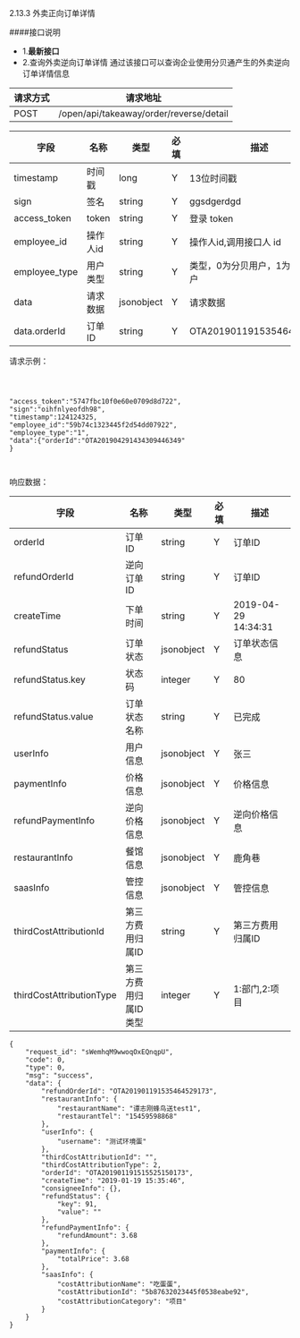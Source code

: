 2.13.3 外卖正向订单详情

####接口说明
- 1.**最新接口**
- 2.查询外卖逆向订单详情
  通过该接口可以查询企业使用分贝通产生的外卖逆向订单详情信息


请求方式|请求地址
----|---
POST|/open/api/takeaway/order/reverse/detail


字段|名称|类型|必填|描述
-----|-----|----|----|----
timestamp|时间戳 |long |Y|13位时间戳
sign|签名 |string |Y|ggsdgerdgd
access_token|token | string |Y|登录 token
employee_id| 操作人id|string |Y|操作人id,调用接口人 id
employee_type| 用户类型|string|Y|类型，0为分贝用户，1为第三方用户
data |请求数据| jsonobject |Y|请求数据
data.orderId|订单ID |string |Y|OTA201901191535464529173




请求示例：

```



"access_token":"5747fbc10f0e60e0709d8d722",
"sign":"oihfnlyeofdh98",
"timestamp":124124325,
"employee_id":"59b74c1323445f2d54dd07922",
"employee_type":"1",
"data":{"orderId":"OTA201904291434309446349"
}



```


响应数据：

字段|名称|类型|必填|描述
-----|-----|----|----|----
orderId| 订单ID|string |Y|订单ID
refundOrderId| 逆向订单ID|string |Y|订单ID
createTime|下单时间 |string |Y|2019-04-29 14:34:31
refundStatus|订单状态| jsonobject| Y |订单状态信息
refundStatus.key|状态码| integer | Y |80
refundStatus.value|订单状态名称| string| Y |已完成
userInfo|用户信息 |jsonobject | Y |张三
paymentInfo |价格信息| jsonobject | Y |价格信息
refundPaymentInfo |逆向价格信息| jsonobject | Y |逆向价格信息
restaurantInfo|餐馆信息| jsonobject| Y |鹿角巷
saasInfo|管控信息|jsonobject|Y|管控信息
thirdCostAttributionId|第三方费用归属ID|string|Y|第三方费用归属ID
thirdCostAttributionType|第三方费用归属ID类型|integer|Y|1:部门,2:项目


```
{
    "request_id": "sWemhqM9wwoqOxEQnqpU",
    "code": 0,
    "type": 0,
    "msg": "success",
    "data": {
        "refundOrderId": "OTA201901191535464529173",
        "restaurantInfo": {
            "restaurantName": "谭志刚蜂鸟送test1",
            "restaurantTel": "15459598868"
        },
        "userInfo": {
            "username": "测试环境蛋"
        },
        "thirdCostAttributionId": "",
        "thirdCostAttributionType": 2,
        "orderId": "OTA201901191515525150173",
        "createTime": "2019-01-19 15:35:46",
        "consigneeInfo": {},
        "refundStatus": {
            "key": 91,
            "value": ""
        },
        "refundPaymentInfo": {
            "refundAmount": 3.68
        },
        "paymentInfo": {
            "totalPrice": 3.68
        },
        "saasInfo": {
            "costAttributionName": "吃蛋蛋",
            "costAttributionId": "5b87632023445f0538eabe92",
            "costAttributionCategory": "项目"
        }
    }
}
```


